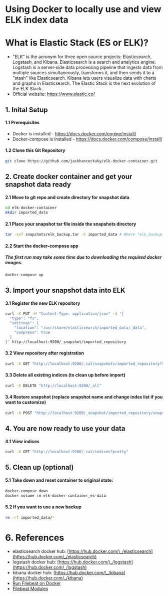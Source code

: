 # Using Docker to locally use and view ELK index data

# What is Elastic Stack (ES or ELK)?

- "ELK" is the acronym for three open source projects: Elasticsearch, Logstash, and Kibana. Elasticsearch is a search and analytics engine. Logstash is a server‑side data processing pipeline that ingests data from multiple sources simultaneously, transforms it, and then sends it to a "stash" like Elasticsearch. Kibana lets users visualize data with charts and graphs in Elasticsearch. The Elastic Stack is the next evolution of the ELK Stack.
- Official website: https://www.elastic.co/
&nbsp;

## 1. Inital Setup
#### 1.1 Prerequisites
- Docker is installed - https://docs.docker.com/engine/install/
- Docker-compose is installed - https://docs.docker.com/compose/install/

#### 1.2 Clone this Git Repository
```bash
git clone https://github.com/jackhancockuky/elk-docker-container.git
```


## 2. Create docker container and get your snapshot data ready
#### 2.1 Move to git repo and create directory for snapshot data
```bash
cd elk-docker-container
mkdir imported_data
```

#### 2.1 Place your snapshot tar file inside the snapshots directory
```bash
tar -xvf snapshots/elk_backup.tar -C imported_data # Where "elk_backup.tar" is your snapshot file name
```

#### 2.2 Start the docker-compose app
##### The first run may take some time due to downloading the required docker images.
```bash
docker-compose up
```

## 3. Import your snapshot data into ELK

#### 3.1 Register the new ELK repository
```bash
curl -X PUT -H "Content-Type: application/json" -d '{
  "type": "fs",
  "settings": {
    "location": "/usr/share/elasticsearch/imported_data/_data",
    "compress": true
  }
}' http://localhost:9200/_snapshot/imported_repository
```


#### 3.2 View repository after registration
```bash
curl -X GET "http://localhost:9200/_cat/snapshots/imported_repository?v"
```

#### 3.3 Delete all existing indices (to clean up before import)
```bash
curl -X DELETE "http://localhost:9200/_all"
```

#### 3.4 Restore snapshot (replace snapshot name and change index list if you want to customize)
```bash
curl -X POST "http://localhost:9200/_snapshot/imported_repository/snapshot_test/_restore?pretty" -H "Content-Type: application/json" -d '{ "indices": "*", "index_settings": { "index.number_of_replicas": 1 } }'
```
## 4. You are now ready to use your data
#### 4.1 View indices
```bash
curl -X GET "http://localhost:9200/_cat/indices?pretty"
```
## 5. Clean up (optional)

#### 5.1 Take down and reset container to original state:
```bash
docker-compose down
docker volume rm elk-docker-container_es-data
```

#### 5.2 If you want to use a new backup
```bash
rm -rf imported_data/*
```

# 6. References

- elasticsearch docker hub: [https://hub.docker.com/\_/elasticsearch](https://hub.docker.com/_/elasticsearch)
- logstash docker hub: [https://hub.docker.com/\_/logstash](https://hub.docker.com/_/logstash)
- kibana docker hub: [https://hub.docker.com/\_/kibana](https://hub.docker.com/_/kibana)
- [Run Filebeat on Docker](https://www.elastic.co/guide/en/beats/filebeat/current/running-on-docker.html)
- [Filebeat Modules](https://www.elastic.co/guide/en/beats/filebeat/6.8/filebeat-modules.html)
